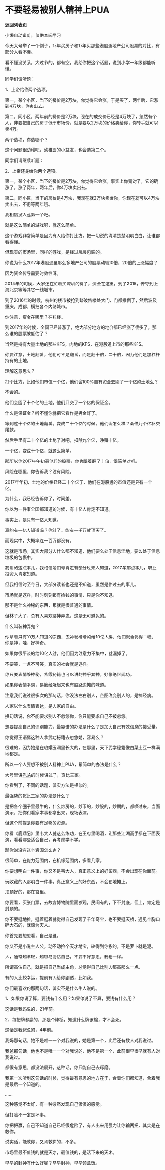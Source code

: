 # 不要轻易被别人精神上PUA

[**返回列表页**](/gzh/记忆承载3)

小懒自动备份，仅供查阅学习

今天大号举了一个例子，15年买房子和17年买那些港股通地产公司股票的对比，有部分人看不懂。  

  

看不懂没关系，大过节的，都有空，我给你把这个话题，说到小学一年级都能听懂。  

  

同学们请听题：  

  

1、上帝给你两个选项。  

  

第一，某个小区，当下的房价是2万块，你觉得它会涨，于是买了，两年后，它涨到4万块，你卖出去。

  

第二，同小区，两年前的房价是2万块，现在的成交价已经是4万块了，忽然有个人，非要把自己的房子低于市场价，就是要以2万块的价格卖给你，你转手就可以卖4万。

  

两个选项，你选哪个？

  

这个问题很幼稚吧，幼稚园的小盆友，也会选第二个。  

  

同学们请继续听题：

  

2、上帝还是给你两个选项。  

  

第一，某个小区，当下的房价是2万块，你觉得它会涨，事实上你猜对了，它的确涨了，涨了两年，两年后，你4万块卖出去。

  

第二，同小区，当下的房价是4万块，我现在就2万块卖给你，你现在就可以4万块卖出去，不用等两年哦。

  

我相信没人选第一个吧。  

  

就是这么简单的游戏呀，就这么简单。  

  

这个游戏非常简单是因为有人给你打比方，把一切说的清清楚楚明明白白，让谁都看得懂。  

  

但现实的市场里，同样的游戏，是经过层层包装的。

  

你说为什么2017年港股通里那么多地产公司的股票动辄10倍，20倍的上涨幅度？  

  

因为资金传导需要时效性呀。  

  

2014年的时候，大家还在忙着买深圳的房子，资金在这里，到了2015，传导到上海北京等等其它一线城市。  

  

到了2016年的时候，杭州的楼市被抢到踏破售楼处大门，门都推倒了，然后波及重庆，成都，横扫各个内陆城市。

  

你注意，资金在哪里？在扫楼。  

  

到2017年的时候，全国已经普涨了，绝大部分地方的地价都已经涨了很多了，那么谁的股票被低估了？

  

当然是持有大量土地的那些KFS，内地的KFS，在港股通上市的那些KFS。

  

你要注意，土地翻番，他们可不是翻番，而是翻十倍，二十倍，因为他们是加杠杆持有的土地。  

  

理解这意思么？  

  

打个比方，比如他们市值一个亿，他们会100%自有资金去囤了一个亿的土地么？

  

不会的。

  

他们会囤了十个亿的土地，他们只交了一个亿的保证金。

  

什么是保证金？听不懂你就把它看作是押金好了。

  

等到这十个亿的土地翻番，变成二十个亿的时候，他们会怎么样？会借九个亿补交尾款。

  

然后手里有二十个亿的土地了对吧，扣除九个亿，净赚十亿。  

  

一个亿，变成十个亿，就这么简单。

  

那所以你2017年年初买他们的股票，你也跟着翻了十倍，很简单对吧。

  

风险在哪里，你告诉我？没有风险。

  

2017年年初，土地的价格已经二十个亿了，他们在港股通的市值还是只有一个亿。

  

为什么，我已经告诉你了，时间差。

  

你以为一件事全国都知道的时候，有十亿人肯定不知道。

  

事实上，是只有一亿人知道。

  

真的有一亿人知道吗？你错了，能有一千万就顶天了。

  

而现实中，大概率连一百万都没有。

  

这就是市场，其实大部分人什么都不知道，他们要么处于信息洼地，要么处于信息垃圾的包裹中。

  

我讲的这点事儿，我相信咱们号肯定有部分过来人知道，2017年那点事儿，职业投资人肯定知道。

  

但我相信时至今日，大部分读者也还是不知道，虽然是件过去的事儿。

  

市场就是这样，时时刻刻都有捡钱的事情，只是你不知道。

  

那不是什么神秘的东西，那就是很普通的事情。

  

但林子大了，总有人喜欢装神弄鬼，这是无可避免的。

  

什么叫装神弄鬼？

  

你拿着只有10万人知道的东西，去神秘兮兮的给10亿人讲，他们就会觉得：哇，你是神，哇，好神奇。

  

如果你很平淡的给10亿人讲，他们因为注意力不集中，就漏掉了。

  

不要笑，一点不可笑，真实的社会就是这样。

  

你只要表情够神秘，紫霞秘籍也可以讲的神乎其神，好像绝世武功。

  

如果你表情平淡，易筋经听起来也有股路边摊的味道。

  

注意我们说过很多次的那句话，你没法左右别人，企图改变别人的，是神经病。

  

人家以什么表情表达，是人家的自由。

  

换句话说，你不能要求别人不忽悠你，你只能要求自己不被忽悠。

  

想要提高自己的识别能力，最靠谱的办法是什么？是加大自己有效信息的接受量。

  

你觉得王语嫣这种人拿武功秘籍去忽悠她，容易么？

  

很难的，因为她是在琅嬛玉洞里长大的，在那里，天下武学秘籍像白菜土豆一样满地都是。

  

所以一个人要想不被别人精神上PUA，最简单的办法是什么？  
  
大号里讲[PUA](https://mp.weixin.qq.com/s?__biz=MzU0MjYwNDU2Mw==&mid=2247492569&idx=1&sn=7199d382295e633d6b42e19ce05364fc&chksm=fb1a8fa5cc6d06b30371dde546e0f17e0a98e71c9ccbb60cc8d2cf73fe5b07c16ab80f7f8f8f&token=881043956&lang=zh_CN&scene=21#wechat_redirect)的时候讲过了，货比三家。

  

你看到了，不同的话题，其实方法是相似的。

  

最强势的货比三家的办法是什么？

  

是把各个圈子里最牛的，什么炒房的，炒币的，炒股的，炒期的，都唤过来，当面演示，把你们看家本事都拿出来，现场表演。

  

但这个前提是你要有足够的资源。

  

你看《鹿鼎记》里韦大人就这么练功，在王府里喝酒，让那些江湖高手都在下面表演，看看哪些适合自己，再考虑学不学。  

  

那你说没有这个资源怎么办？  

  

很简单，在能力范围内，在机缘范围内，多看几家。

  

你要想明白一件事，你又不是韦大人，真正意义上的好东西，不会出现在你面前。  

  

玩收藏的人都明白一件事，真正意义上的好东西，不会在地摊上。  

  

顶顶好的，都在宫里。  

  

你要看，买张门票，去故宫博物院里面参观，民间有的，下不封底，但上，肯定是封顶的。  

  

你不要逛地摊，逛着逛着就觉得自己发现了千年奇宝，也不要逛天桥，遇见个胸口碎大石的，就惊为天人。  

  

你首先要想想看，自己是谁。

  

你又不是小说主人公，动不动捡个天才地宝，轮得到你拣的，不是萝卜就是泥。  

  

人，通常越年轻，越容易高估自己，不要不好意思，我也一样。

  

所谓高估自己，就是把自己当成主角，总觉得自己比别人都高那么一点。  

  

有的人比较幸运，提前有人给你剧透，比如我。  

  

你们最喜欢的那两句话，其实不是什么牛人说的。  

  

1、如果你说了算，要钱有什么用？如果你说了不算，要钱有什么用？

  

这话是我妈说的，21年前。

  

2、每把牌都赢的，那是个棒槌，知道什么牌该输，才不会死。  

  

这话是我爸说的，4年前。

  

我妈那句话，她不是唯一一个对我说的，她是第一个，此后还有数人对我说过。

  

我爸那句话，他也不是唯一一个对我说的，他不是第一个，此前很早很早就有人对我说过。

  

都很有意思，都没法展开，这种话，你只能自己去琢磨。  

  

我第一次听到这句话的时候，觉得最有意思的地方在于，合着你们都知道，合着我是最后一个知道的。  

  

......

  

这种感觉不太好，有一种忽然发现自己傻傻的感觉。

  

但打脸不一定是坏事。

  

你把把赢，自己不知道自己已经很危险了，有人出来用强力让你输两把，其实是在救你。

  

说实话，能救你，又肯救你的，不多。  

  

市场里最不值钱的就是天才，最值钱的，是活下来的天才。

  

早早的封神有什么好呢？早早封神，早早领盒饭。

